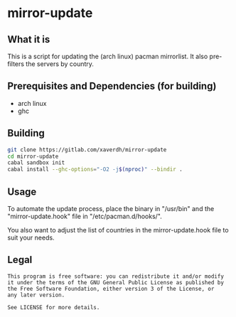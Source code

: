 # mirror-update

## What it is

This is a script for updating the (arch linux) pacman mirrorlist.
It also pre-filters the servers by country.

## Prerequisites and Dependencies (for building)
  * arch linux
  * ghc

## Building

```sh
git clone https://gitlab.com/xaverdh/mirror-update
cd mirror-update
cabal sandbox init
cabal install --ghc-options="-O2 -j$(nproc)" --bindir .
```

## Usage

To automate the update process, place the binary in "/usr/bin"
and the "mirror-update.hook" file in "/etc/pacman.d/hooks/".

You also want to adjust the list of countries in the
mirror-update.hook file to suit your needs.


## Legal
    This program is free software: you can redistribute it and/or modify
    it under the terms of the GNU General Public License as published by
    the Free Software Foundation, either version 3 of the License, or
    any later version.
    
    See LICENSE for more details.

